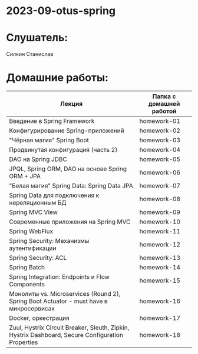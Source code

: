 # 2023-09-otus-spring

# Слушатель:
Силкин Станислав

# Домашние работы:
| Лекция                                                                                              | Папка с домашней работой |
|-----------------------------------------------------------------------------------------------------|--------------------------|
| Введение в Spring Framework                                                                         | homework-01              |
| Конфигурирование Spring-приложений                                                                  | homework-02              |
| "Чёрная магия" Spring Boot                                                                          | homework-03              |
| Продвинутая конфигурация (часть 2)                                                                  | homework-04              |
| DAO на Spring JDBC                                                                                  | homework-05              |
| JPQL, Spring ORM, DAO на основе Spring ORM + JPA                                                    | homework-06              |
| "Белая магия" Spring Data: Spring Data JPA                                                          | homework-07              |
| Spring Data для подключения к нереляционным БД                                                      | homework-08              |
| Spring MVC View                                                                                     | homework-09              |
| Современные приложения на Spring MVC                                                                | homework-10              |
| Spring WebFlux                                                                                      | homework-11              |
| Spring Security: Механизмы аутентификации                                                           | homework-12              |
| Spring Security: ACL                                                                                | homework-13              |
| Spring Batch                                                                                        | homework-14              |
| Spring Integration: Endpoints и Flow Components                                                     | homework-15              |
| Монолиты vs. Microservices (Round 2), Spring Boot Actuator - must have в микросервисах              | homework-16              |
| Docker, оркестрация                                                                                 | homework-17              |
| Zuul, Hystrix Circuit Breaker, Sleuth, Zipkin, Hystrix Dashboard, Secure Configuration Properties   | homework-18              |
